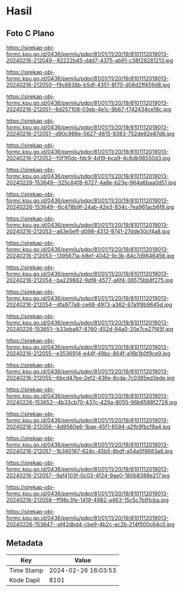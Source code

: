 # Hasil

## Foto C Plano

https://sirekap-obj-formc.kpu.go.id/0436/pemilu/pdpr/81/01/11/20/19/8101112019013-20240216-212049--82222b45-ddd7-4375-ab91-c38f28281213.jpg

https://sirekap-obj-formc.kpu.go.id/0436/pemilu/pdpr/81/01/11/20/19/8101112019013-20240216-212050--f9c6838b-b5df-4351-8f70-d08d2ff459d8.jpg

https://sirekap-obj-formc.kpu.go.id/0436/pemilu/pdpr/81/01/11/20/19/8101112019013-20240216-212051--8d257108-03eb-4e1c-9b67-f742434ce18c.jpg

https://sirekap-obj-formc.kpu.go.id/0436/pemilu/pdpr/81/01/11/20/19/8101112019013-20240216-212051--d90c988e-5627-4615-9383-752de92e87d6.jpg

https://sirekap-obj-formc.kpu.go.id/0436/pemilu/pdpr/81/01/11/20/19/8101112019013-20240216-212052--f0f1f0dc-fdc9-4d19-bca9-4c6db98550d3.jpg

https://sirekap-obj-formc.kpu.go.id/0436/pemilu/pdpr/81/01/11/20/19/8101112019013-20240226-153649--325c84f8-6727-4a8e-b23e-964a6baa0d51.jpg

https://sirekap-obj-formc.kpu.go.id/0436/pemilu/pdpr/81/01/11/20/19/8101112019013-20240226-153649--6c478b9f-24ab-42e3-834c-7ea961acb6f8.jpg

https://sirekap-obj-formc.kpu.go.id/0436/pemilu/pdpr/81/01/11/20/19/8101112019013-20240216-212053--a63e5eff-d098-4312-9741-27dde30cf4a8.jpg

https://sirekap-obj-formc.kpu.go.id/0436/pemilu/pdpr/81/01/11/20/19/8101112019013-20240216-212053--1395671a-b8e1-4042-9c3b-84c7d9846456.jpg

https://sirekap-obj-formc.kpu.go.id/0436/pemilu/pdpr/81/01/11/20/19/8101112019013-20240216-212054--ba229882-9df8-4577-a6f4-36575bb8f275.jpg

https://sirekap-obj-formc.kpu.go.id/0436/pemilu/pdpr/81/01/11/20/19/8101112019013-20240216-212054--dfa977a8-ce68-4973-a362-87a1f9b9645d.jpg

https://sirekap-obj-formc.kpu.go.id/0436/pemilu/pdpr/81/01/11/20/19/8101112019013-20240226-153651--b33eba87-8760-452d-94a0-20e7ce27f45f.jpg

https://sirekap-obj-formc.kpu.go.id/0436/pemilu/pdpr/81/01/11/20/19/8101112019013-20240216-212055--e3536914-e44f-49bc-864f-a16b1b0f9ce9.jpg

https://sirekap-obj-formc.kpu.go.id/0436/pemilu/pdpr/81/01/11/20/19/8101112019013-20240216-212055--6bcd47be-2ef2-436e-8cda-7c0385ed3ede.jpg

https://sirekap-obj-formc.kpu.go.id/0436/pemilu/pdpr/81/01/11/20/19/8101112019013-20240226-153652--4b33cb70-437c-429a-8055-96b6588f2728.jpg

https://sirekap-obj-formc.kpu.go.id/0436/pemilu/pdpr/81/01/11/20/19/8101112019013-20240216-212056--4d9560e6-1bae-45f1-8594-a2fb9fbcf9a4.jpg

https://sirekap-obj-formc.kpu.go.id/0436/pemilu/pdpr/81/01/11/20/19/8101112019013-20240216-212057--1b340167-624c-45b5-8bdf-a54a0f8683a6.jpg

https://sirekap-obj-formc.kpu.go.id/0436/pemilu/pdpr/81/01/11/20/19/8101112019013-20240216-212057--9af4103f-0c03-4f24-9ae0-180b8388e217.jpg

https://sirekap-obj-formc.kpu.go.id/0436/pemilu/pdpr/81/01/11/20/19/8101112019013-20240216-212058--ff98c3fe-1419-4982-a463-15c5c7b91cba.jpg

https://sirekap-obj-formc.kpu.go.id/0436/pemilu/pdpr/81/01/11/20/19/8101112019013-20240226-153647--af42dbd4-cbe9-4b2c-ac2b-214f500c64c0.jpg


## Metadata

| Key        | Value               |
| ---------- | ------------------- |
| Time Stamp | 2024-02-26 16:03:53 |
| Kode Dapil | 8101                |



